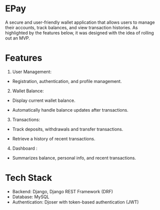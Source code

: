 # EPay

A secure and user-friendly wallet application that allows users to manage their accounts, track balances, and view transaction histories. As highlighted by the features below, it was designed with the idea of rolling out an MVP.

# Features

1. User Management:

- Registration, authentication, and profile management.

2. Wallet Balance:

- Display current wallet balance.

- Automatically handle balance updates after transactions.

3. Transactions:

- Track deposits, withdrawals and transfer transactions.

- Retrieve a history of recent transactions.

4. Dashboard :

- Summarizes balance, personal info, and recent transactions.


# Tech Stack
- Backend: Django, Django REST Framework (DRF)
- Database: MySQL
- Authentication: Djoser with token-based authentication (JWT)
